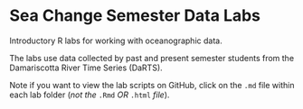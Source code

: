 # Sea Change Semester Data Labs

Introductory R labs for working with oceanographic data.

The labs use data collected by past and present semester students from the Damariscotta River Time Series (DaRTS).

Note if you want to view the lab scripts on GitHub, click on the `.md` file within each lab folder  (*not the* `.Rmd` *OR* `.html` *file*).
